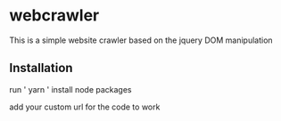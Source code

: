 # webcrawler

This is a simple website crawler based on the jquery DOM manipulation

## Installation

run ' yarn ' install node packages

add your custom url for the code to work
